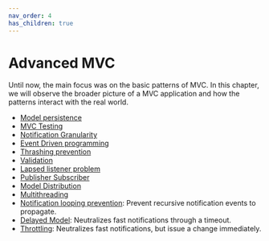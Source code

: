 ```yaml
---
nav_order: 4
has_children: true
---
```

# Advanced MVC

Until now, the main focus was on the basic patterns of MVC. In this chapter,
we will observe the broader picture of a MVC application and how the patterns interact
with the real world.

* [Model persistence](model_persistence.md)
* [MVC Testing](mvc_testing.md)
* [Notification Granularity](notification_granularity.md)
* [Event Driven programming](event_driven_programming.md)
* [Thrashing prevention](trashing_prevention.md)
* [Validation](validation.md)
* [Lapsed listener problem](lapsed_listener_problem.md)
* [Publisher Subscriber](publisher_subscriber.md)
* [Model Distribution](model_distribution.md)
* [Multithreading](multithreading.md)
* [Notification looping prevention](28_notification_looping_prevention.md): Prevent recursive notification events to propagate.
* [Delayed Model](40_delayed_model.md): Neutralizes fast notifications through a timeout.
* [Throttling](41_throttling.md): Neutralizes fast notifications, but issue a change immediately.
